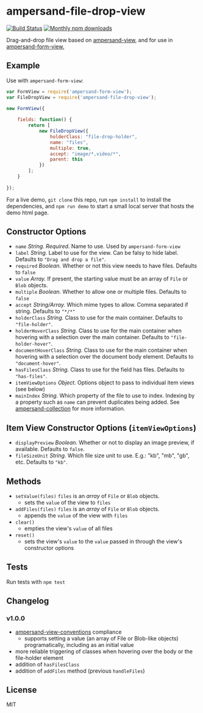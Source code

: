 # ampersand-file-drop-view

[![Build Status](https://travis-ci.org/dhritzkiv/ampersand-file-drop-view.svg?branch=master)](https://travis-ci.org/dhritzkiv/ampersand-file-drop-view) [![Monthly npm downloads](https://img.shields.io/npm/dm/ampersand-file-drop-view.svg)](https://www.npmjs.com/package/ampersand-file-drop-view)

Drag-and-drop file view based on [ampersand-view](https://github.com/AmpersandJS/ampersand-form-view), and for use in [ampersand-form-view.](https://github.com/AmpersandJS/ampersand-view)

## Example

Use with `ampersand-form-view`:

```javascript
var FormView = require('ampersand-form-view');
var FileDropView = require('ampersand-file-drop-view');

new FormView({
	
	fields: function() {
		return [
			new FileDropView({
				holderClass: "file-drop-holder",
				name: "files",
				multiple: true,
				accept: "image/*,video/*",
				parent: this
			})
		];
	}
	
});
```

For a live demo, `git clone` this repo, run `npm install` to install the dependencies, and `npm run demo` to start a small local server that hosts the demo html page.

## Constructor Options

- `name` _String._ *Required.* Name to use. Used by `ampersand-form-view`
- `label` _String._ Label to use for the view. Can be falsy to hide label. Defaults to `"Drag and drop a file"`.
- `required` _Boolean._ Whether or not this view needs to have files. Defaults to `false`
- `value` _Array._ If present, the starting value must be an array of `File` or `Blob` objects.
- `multiple` _Boolean._ Whether to allow one or multiple files. Defaults to `false`
- `accept` _String/Array._ Which mime types to allow. Comma separated if string. Defaults to `"*/*"`
- `holderClass` _String._ Class to use for the main container. Defaults to `"file-holder"`.
- `holderHoverClass` _String._ Class to use for the main container when hovering with a selection over the main container. Defaults to `"file-holder-hover"`.
- `documentHoverClass` _String._ Class to use for the main container when hovering with a selection over the document body element. Defaults to `"document-hover"`.
- `hasFilesClass` _String._ Class to use for the field has files. Defaults to `"has-files"`.
- `itemViewOptions` _Object._ Options object to pass to individual item views (see below)
- `mainIndex` _String._ Which property of the file to use to index. Indexing by a property such as `name` can prevent duplicates being added. See [ampersand-collection](https://github.com/AmpersandJS/ampersand-collection#mainindex-collectionmainindex) for more information.

## Item View Constructor Options (`itemViewOptions`)

- `displayPreview` _Boolean._ Whether or not to display an image preview, if available. Defaults to `false`.
- `fileSizeUnit` _String._  Which file size unit to use. E.g.: "kb", "mb", "gb", etc. Defaults to `"kb"`.

## Methods

- `setValue(files)` `files` is an _array_ of `File` or `Blob` objects.
	- sets the `value` of the view to `files`
- `addFiles(files)` `files` is an _array_ of `File` or `Blob` objects.
	- appends the `value` of the view with `files`
- `clear()`
	- empties the view's `value` of all files
- `reset()`
	- sets the view's `value` to the `value` passed in through the view's constructor options

## Tests

Run tests with `npm test`

## Changelog

### v1.0.0

- [ampersand-view-conventions](https://github.com/AmpersandJS/ampersand-view-conventions) compliance
	- supports setting a value (an array of File or Blob-like objects) programatically, including as an initial value
- more reliable triggering of classes when hovering over the body or the file-holder element
- addition of `hasFilesClass`
- addition of `addFiles` method (previous `handleFiles`)

## License

MIT

